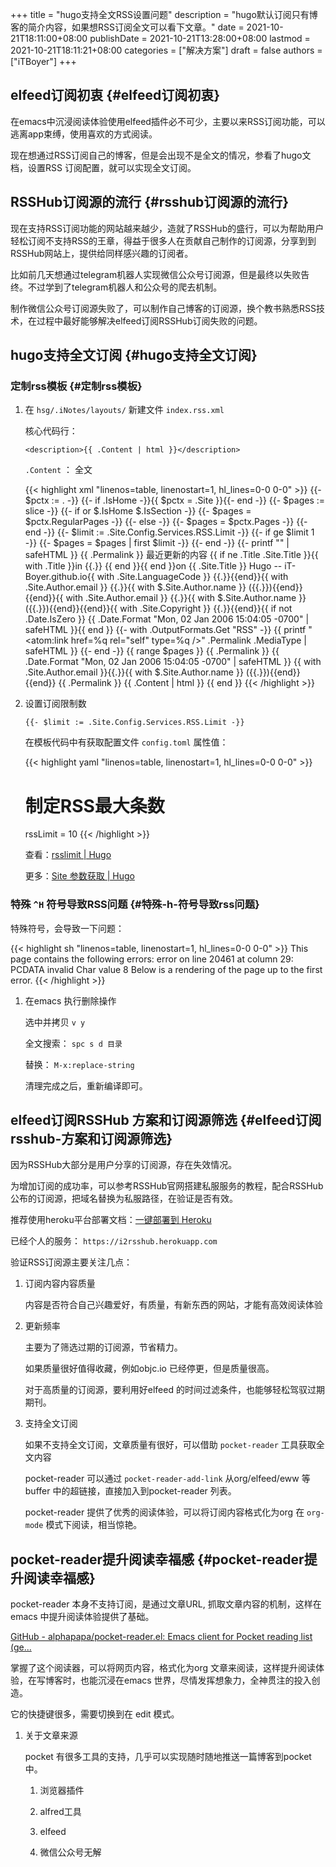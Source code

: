 +++
title = "hugo支持全文RSS设置问题"
description = "hugo默认订阅只有博客的简介内容，如果想RSS订阅全文可以看下文章。"
date = 2021-10-21T18:11:00+08:00
publishDate = 2021-10-21T13:28:00+08:00
lastmod = 2021-10-21T18:11:21+08:00
categories = ["解决方案"]
draft = false
authors = ["iTBoyer"]
+++

## elfeed订阅初衷 {#elfeed订阅初衷}

在emacs中沉浸阅读体验使用elfeed插件必不可少，主要以来RSS订阅功能，可以逃离app束缚，使用喜欢的方式阅读。  

现在想通过RSS订阅自己的博客，但是会出现不是全文的情况，参看了hugo文档，设置RSS 订阅配置，就可以实现全文订阅。  


## RSSHub订阅源的流行 {#rsshub订阅源的流行}

现在支持RSS订阅功能的网站越来越少，造就了RSSHub的盛行，可以为帮助用户轻松订阅不支持RSS的王章，得益于很多人在贡献自己制作的订阅源，分享到到RSSHub网站上，提供给同样感兴趣的订阅者。  

比如前几天想通过telegram机器人实现微信公众号订阅源，但是最终以失败告终。不过学到了telegram机器人和公众号的爬去机制。  

制作微信公众号订阅源失败了，可以制作自己博客的订阅源，换个教书熟悉RSS技术，在过程中最好能够解决elfeed订阅RSSHub订阅失败的问题。  


## hugo支持全文订阅 {#hugo支持全文订阅}


### 定制rss模板 {#定制rss模板}

1.  在 `hsg/.iNotes/layouts/` 新建文件 `index.rss.xml`  
    
    核心代码行：  
    
    `<description>{{ .Content | html }}</description>`  
    
    `.Content` ： 全文  
    
    {{< highlight xml "linenos=table, linenostart=1, hl_lines=0-0 0-0" >}}
       {{- $pctx := . -}}
       {{- if .IsHome -}}{{ $pctx = .Site }}{{- end -}}
       {{- $pages := slice -}}
       {{- if or $.IsHome $.IsSection -}}
       {{- $pages = $pctx.RegularPages -}}
       {{- else -}}
       {{- $pages = $pctx.Pages -}}
       {{- end -}}
       {{- $limit := .Site.Config.Services.RSS.Limit -}}
       {{- if ge $limit 1 -}}
       {{- $pages = $pages | first $limit -}}
       {{- end -}}
       {{- printf "<?xml version=\"1.0\" encoding=\"utf-8\" standalone=\"yes\"?>" | safeHTML }}
       <rss version="2.0" xmlns:atom="http://www.w3.org/2005/Atom">
         <channel>
           <title>{{ if eq  .Title  .Site.Title }}{{ .Site.Title }}{{ else }}{{ with .Title }}{{.}} on {{ end }}{{ .Site.Title }}{{ end }}</title>
           <link>{{ .Permalink }}</link>
           <description>最近更新的内容 {{ if ne  .Title  .Site.Title }}{{ with .Title }}in {{.}} {{ end }}{{ end }}on {{ .Site.Title }}</description>
           <generator>Hugo -- iT-Boyer.github.io</generator>{{ with .Site.LanguageCode }}
           <language>{{.}}</language>{{end}}{{ with .Site.Author.email }}
           <managingEditor>{{.}}{{ with $.Site.Author.name }} ({{.}}){{end}}</managingEditor>{{end}}{{ with .Site.Author.email }}
           <webMaster>{{.}}{{ with $.Site.Author.name }} ({{.}}){{end}}</webMaster>{{end}}{{ with .Site.Copyright }}
           <copyright>{{.}}</copyright>{{end}}{{ if not .Date.IsZero }}
           <lastBuildDate>{{ .Date.Format "Mon, 02 Jan 2006 15:04:05 -0700" | safeHTML }}</lastBuildDate>{{ end }}
           {{- with .OutputFormats.Get "RSS" -}}
           {{ printf "<atom:link href=%q rel=\"self\" type=%q />" .Permalink .MediaType | safeHTML }}
           {{- end -}}
           {{ range $pages }}
           <item>
             <title>{{ .Title }}</title>
             <link>{{ .Permalink }}</link>
             <pubDate>{{ .Date.Format "Mon, 02 Jan 2006 15:04:05 -0700" | safeHTML }}</pubDate>
             {{ with .Site.Author.email }}<author>{{.}}{{ with $.Site.Author.name }} ({{.}}){{end}}</author>{{end}}
             <guid>{{ .Permalink }}</guid>
             <description>{{ .Content | html }}</description>
           </item>
           {{ end }}
         </channel>
       </rss>
    {{< /highlight >}}

2.  设置订阅限制数  
    
    `{{- $limit := .Site.Config.Services.RSS.Limit -}}`  
    
    在模板代码中有获取配置文件 `config.toml` 属性值：  
    
    {{< highlight yaml "linenos=table, linenostart=1, hl_lines=0-0 0-0" >}}
       # 制定RSS最大条数
       rssLimit = 10
    {{< /highlight >}}
    
    查看：[rsslimit | Hugo](https://gohugo.io/getting-started/configuration/#rsslimit)  
    
    更多：[Site 参数获取 | Hugo](https://gohugo.io/variables/site/)


### 特殊 `^H` 符号导致RSS问题 {#特殊-h-符号导致rss问题}

特殊符号，会导致一下问题：  

{{< highlight sh "linenos=table, linenostart=1, hl_lines=0-0 0-0" >}}
This page contains the following errors:
error on line 20461 at column 29: PCDATA invalid Char value 8
Below is a rendering of the page up to the first error.
{{< /highlight >}}

1.  在emacs 执行删除操作  
    
    选中并拷贝 `v y`  
    
    全文搜索： `spc s d 目录`  
    
    替换： `M-x:replace-string`  
    
    清理完成之后，重新编译即可。


## elfeed订阅RSSHub 方案和订阅源筛选 {#elfeed订阅rsshub-方案和订阅源筛选}

因为RSSHub大部分是用户分享的订阅源，存在失效情况。  

为增加订阅的成功率，可以参考RSSHub官网搭建私服服务的教程，配合RSSHub 公布的订阅源，把域名替换为私服路径，在验证是否有效。  

推荐使用heroku平台部署文档：[一键部署到 Heroku](https://docs.rsshub.app/install/#bu-shu-dao-heroku)  

已经个人的服务： `https://i2rsshub.herokuapp.com`  

验证RSS订阅源主要关注几点：  

1.  订阅内容内容质量  
    
    内容是否符合自己兴趣爱好，有质量，有新东西的网站，才能有高效阅读体验

2.  更新频率  
    
    主要为了筛选过期的订阅源，节省精力。  
    
    如果质量很好值得收藏，例如objc.io 已经停更，但是质量很高。  
    
    对于高质量的订阅源，要利用好elfeed 的时间过滤条件，也能够轻松驾驭过期期刊。

3.  支持全文订阅  
    
    如果不支持全文订阅，文章质量有很好，可以借助 `pocket-reader` 工具获取全文内容  
    
    pocket-reader 可以通过 `pocket-reader-add-link` 从org/elfeed/eww 等buffer 中的超链接，直接加入到pocket-reader 列表。  
    
    pocket-reader 提供了优秀的阅读体验，可以将订阅内容格式化为org 在 `org-mode` 模式下阅读，相当惊艳。


## pocket-reader提升阅读幸福感 {#pocket-reader提升阅读幸福感}

pocket-reader 本身不支持订阅，是通过文章URL, 抓取文章内容的机制，这样在emacs 中提升阅读体验提供了基础。  

[GitHub - alphapapa/pocket-reader.el: Emacs client for Pocket reading list (ge...](https://github.com/alphapapa/pocket-reader.el)  

掌握了这个阅读器，可以将网页内容，格式化为org 文章来阅读，这样提升阅读体验，在写博客时，也能沉浸在emacs 世界，尽情发挥想象力，全神贯注的投入创造。  

它的快捷键很多，需要切换到在 edit 模式。  

1.  关于文章来源  
    
    pocket 有很多工具的支持，几乎可以实现随时随地推送一篇博客到pocket中。  
    
    1.  浏览器插件
    
    2.  alfred工具
    
    3.  elfeed
    
    4.  微信公众号无解
